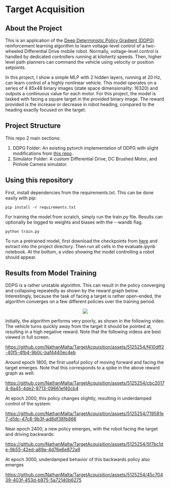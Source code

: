 # Target Acquisition

## About the Project
This is an application of the [Deep Deterministic Policy Gradient (DDPG)](https://arxiv.org/abs/1509.02971) reinforcement learning algorithm to learn voltage-level control of a two-wheeled Differential Drive mobile robot.  Normally, voltage-level control is handled by dedicated controllers running at kilohertz speeds.  Then, higher level path planners can command the vehicle using velocity or position setpoints.

In this project, I show a simple MLP with 2 hidden layers, running at 20 Hz, can learn control of a highly nonlinear vehicle.  This model operates on a series of 4 85x48 binary images (state space dimensionality: 16320) and outputs a continuous value for each motor.  For this project, the model is tasked with facing a square target in the provided binary image.  The reward provided is the increase or decrease in robot heading, compared to the heading exactly focused on the target.

## Project Structure
This repo 2 main sections:
1) DDPG Folder: An existing pytorch implementation of DDPG with slight modifications from [this repo](https://github.com/schneimo/ddpg-pytorch).
2) Simulator Folder: A custom Differential Drive, DC Brushed Motor, and Pinhole Camera simulator.

## Using this repository
First, install dependencies from the requirements.txt.  This can be done easily with pip:

`pip install -r requirements.txt`

For training the model from scratch, simply run the train.py file.  Results can optionally be logged to weights and biases with the --wandb flag.

`python train.py`

To run a pretrained model, first download the checkpoints from [here](https://drive.google.com/file/d/1LBug3RBT_DMytyRYjuC9JXjfZyQxGatr/view?usp=sharing) and extract into the project directory.  Then run all cells in the evaluate.ipynb notebook.  At the bottom, a video showing the model controlling a robot should appear.

## Results from Model Training

DDPG is a rather unstable algorithm.  This can result in the policy converging and collapsing repeatedly as shown by the reward graph below.  Interestingly, because the task of facing a target is rather open-ended, the algorithm converges on a few different policies over the training period.

<p align="center">
    <img src="https://github.com/NathanMalta/TargetAcquisition/assets/5125254/9a15f72c-93f6-469d-9023-30ce7c50a04c">
</p>

Initially, the algorithm performs very poorly, as shown in the following video.  The vehicle turns quickly away from the target it should be pointed at, resulting in a high negative reward.  Note that the following videos are best viewed in full screen.

https://github.com/NathanMalta/TargetAcquisition/assets/5125254/f410dff2-40f5-4fb4-9b0c-baf4440ec4eb

Around epoch 1800, the first useful policy of moving forward and facing the target emerges.  Note that this corresponds to a spike in the above reward graph as well:

https://github.com/NathanMalta/TargetAcquisition/assets/5125254/cbc20174-8a45-4de2-8713-09661ef40cb4

At epoch 2000, this policy changes slightly, resulting in underdamped control of the system:

https://github.com/NathanMalta/TargetAcquisition/assets/5125254/719581e7-d1dc-47c8-9b3f-ad8df38fb866

Near epoch 2400, a new policy emerges, with the robot facing the target and driving backwards:

https://github.com/NathanMalta/TargetAcquisition/assets/5125254/5f7bc1de-9b55-42ed-a89a-4d76e6e872a9

At epoch 3000, underdamped behavior of this backwards policy also emerges

https://github.com/NathanMalta/TargetAcquisition/assets/5125254/45c70439-403f-453d-b975-5a72140b6275
